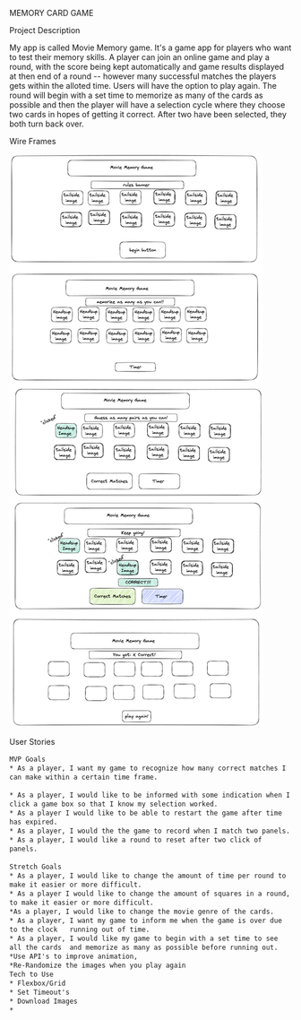 MEMORY CARD GAME

Project Description

My app is called Movie Memory game. It's a game app for players who want to test their memory skills. A player can join an online game and play a round, with the score being kept automatically and game results displayed at then end of a round -- however many successful matches the players gets within the alloted time. Users will have the option to play again. The round will begin with a set time to memorize as many of the cards as possible and then the player will have a selection cycle where they choose two cards in hopes of getting it correct. After two have been selected, they both turn back over. 

Wire Frames

![wireframes](Browsergamewireframes.png)

User Stories

    MVP Goals
    * As a player, I want my game to recognize how many correct matches I can make within a certain time frame. 
     
    * As a player, I would like to be informed with some indication when I click a game box so that I know my selection worked.
    * As a player I would like to be able to restart the game after time has expired.
    * As a player, I would the the game to record when I match two panels. 
    * As a player, I would like a round to reset after two click of panels. 

    Stretch Goals
    * As a player, I would like to change the amount of time per round to make it easier or more difficult. 
    * As a player I would like to change the amount of squares in a round, to make it easier or more difficult. 
    *As a player, I would like to change the movie genre of the cards. 
    * As a player, I want my game to inform me when the game is over due to the clock   running out of time. 
    * As a player, I would like my game to begin with a set time to see all the cards  and memorize as many as possible before running out.
    *Use API's to improve animation, 
    *Re-Randomize the images when you play again
    Tech to Use
    * Flexbox/Grid
    * Set Timeout's 
    * Download Images 
    * 